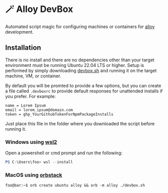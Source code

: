 # 🪄 Alloy DevBox
Automated script magic for configuring machines or containers
for [alloy](https://github.com/StullerInc/alloy) development.

## Installation

There is no install and there are no dependencies other than your target environment must be running Ubuntu 22.04 LTS
or higher. Setup is performed by simply downloading [devbox.sh](devbox.sh) and running it on the target machine, VM, or container.

By default you will be promted to provide a few options, but you can create a file called `.devboxrc` to provide default responses for unattended installs if you prefer. For example:

```env
name = Lorem Ipsum
email = lorem_ipsum@domain.com
token = ghp_YourGithubTokenForNpmPackageInstalls
```
Just place this file in the folder where you downloaded the script before running it.

### Windows using [wsl2](https://learn.microsoft.com/en-us/windows/wsl/install)

Open a powershell or cmd prompt and run the following:

```powershell
PS C:\Users\foo> wsl --install
```

### MacOS using [orbstack](https://orbstack.dev)
```console
foo@bar:~$ orb create ubuntu alloy && orb -m alloy ./devbox.sh
```
